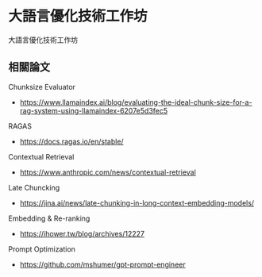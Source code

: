 # 大語言優化技術工作坊
大語言優化技術工作坊

## 相關論文
Chunksize Evaluator
- https://www.llamaindex.ai/blog/evaluating-the-ideal-chunk-size-for-a-rag-system-using-llamaindex-6207e5d3fec5

RAGAS
- https://docs.ragas.io/en/stable/

Contextual Retrieval
- https://www.anthropic.com/news/contextual-retrieval

Late Chuncking
- https://jina.ai/news/late-chunking-in-long-context-embedding-models/

Embedding & Re-ranking
- https://ihower.tw/blog/archives/12227

Prompt Optimization
- https://github.com/mshumer/gpt-prompt-engineer
